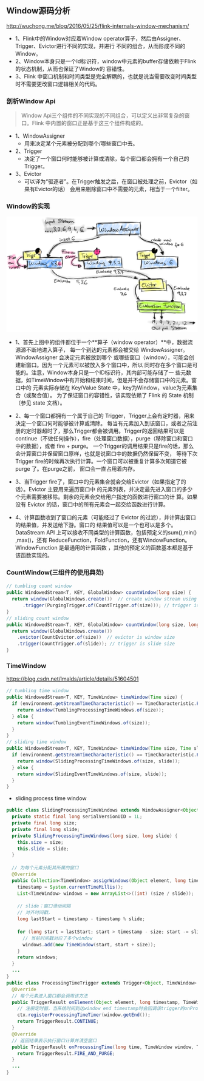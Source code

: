 ## Window源码分析
http://wuchong.me/blog/2016/05/25/flink-internals-window-mechanism/

- 1、Flink中的Window对应着Window operator算子，然后由Assigner、Trigger、Evictor进行不同的实现，并进行
     不同的组合，从而形成不同的Window。
- 2、Window本身只是一个Id标识符，window中元素的buffer存储依赖于Flink的状态机制，从而也保证了Window的
     容错性。
- 3、Flink 中窗口机制和时间类型是完全解耦的，也就是说当需要改变时间类型时不需要更改窗口逻辑相关的代码。

### 剖析Window Api
> Window Api三个组件的不同实现的不同组合，可以定义出非常复杂的窗口。Flink 中内置的窗口正是基于这三个组件构成的。

- 1、WindowAssigner
  - 用来决定某个元素被分配到哪个/哪些窗口中去。
- 2、Trigger
  - 决定了一个窗口何时能够被计算或清除，每个窗口都会拥有一个自己的Trigger。
- 3、Evictor
  - 可以译为“驱逐者”。在Trigger触发之后，在窗口被处理之前，Evictor（如果有Evictor的话）
    会用来剔除窗口中不需要的元素，相当于一个filter。

### Window的实现
![](pic/window.png)
- 1、首先上图中的组件都位于一个**算子（window operator）**中，数据流源源不断地进入算子，
     每一个到达的元素都会被交给 WindowAssigner。WindowAssigner 会决定元素被放到哪个
     或哪些窗口（window），可能会创建新窗口。因为一个元素可以被放入多个窗口中，所以
     同时存在多个窗口是可能的。注意，Window本身只是一个ID标识符，其内部可能存储了一
     些元数据，如TimeWindow中有开始和结束时间，但是并不会存储窗口中的元素。窗口中的
     元素实际存储在 Key/Value State 中，key为Window，value为元素集合（或聚合值）。
     为了保证窗口的容错性，该实现依赖了 Flink 的 State 机制（参见 state 文档）。

- 2、每一个窗口都拥有一个属于自己的 Trigger，Trigger上会有定时器，用来决定一个窗口何时能够被计算或清除。
     每当有元素加入到该窗口，或者之前注册的定时器超时了，那么Trigger都会被调用。Trigger的返回结果可以是
     continue（不做任何操作），fire（处理窗口数据），purge（移除窗口和窗口中的数据），或者 fire + purge。
     一个Trigger的调用结果只是fire的话，那么会计算窗口并保留窗口原样，也就是说窗口中的数据仍然保留不变，
     等待下次Trigger fire的时候再次执行计算。一个窗口可以被重复计算多次知道它被 purge 了。在purge之前，
     窗口会一直占用着内存。

- 3、当Trigger fire了，窗口中的元素集合就会交给Evictor（如果指定了的话）。Evictor 主要用来遍历窗口中
     的元素列表，并决定最先进入窗口的多少个元素需要被移除。剩余的元素会交给用户指定的函数进行窗口的计
     算。如果没有 Evictor 的话，窗口中的所有元素会一起交给函数进行计算。

- 4、计算函数收到了窗口的元素（可能经过了 Evictor 的过滤），并计算出窗口的结果值，并发送给下游。窗口的
     结果值可以是一个也可以是多个。DataStream API 上可以接收不同类型的计算函数，包括预定义的sum(),min()
     ,max()，还有 ReduceFunction，FoldFunction，还有WindowFunction。WindowFunction 是最通用的计算函数
     ，其他的预定义的函数基本都是基于该函数实现的。

### CountWindow(三组件的使用典范)


```java
// tumbling count window
public WindowedStream<T, KEY, GlobalWindow> countWindow(long size) {
  return window(GlobalWindows.create())  // create window stream using GlobalWindows
      .trigger(PurgingTrigger.of(CountTrigger.of(size))); // trigger is window size
}
// sliding count window
public WindowedStream<T, KEY, GlobalWindow> countWindow(long size, long slide) {
  return window(GlobalWindows.create())
    .evictor(CountEvictor.of(size))  // evictor is window size
    .trigger(CountTrigger.of(slide)); // trigger is slide size
}
```


### TimeWindow
https://blog.csdn.net/lmalds/article/details/51604501

```java
// tumbling time window
public WindowedStream<T, KEY, TimeWindow> timeWindow(Time size) {
  if (environment.getStreamTimeCharacteristic() == TimeCharacteristic.ProcessingTime) {
    return window(TumblingProcessingTimeWindows.of(size));
  } else {
    return window(TumblingEventTimeWindows.of(size));
  }
}
// sliding time window
public WindowedStream<T, KEY, TimeWindow> timeWindow(Time size, Time slide) {
  if (environment.getStreamTimeCharacteristic() == TimeCharacteristic.ProcessingTime) {
    return window(SlidingProcessingTimeWindows.of(size, slide));
  } else {
    return window(SlidingEventTimeWindows.of(size, slide));
  }
}
```

- sliding process time window
```java
public class SlidingProcessingTimeWindows extends WindowAssigner<Object, TimeWindow> {
  private static final long serialVersionUID = 1L;
  private final long size;
  private final long slide;
  private SlidingProcessingTimeWindows(long size, long slide) {
    this.size = size;
    this.slide = slide;
  }

  // 为每个元素分配其所属的窗口
  @Override
  public Collection<TimeWindow> assignWindows(Object element, long timestamp) {
    timestamp = System.currentTimeMillis();
    List<TimeWindow> windows = new ArrayList<>((int) (size / slide));

    // slide：窗口滑动间隔
    // 对齐时间戳，
    long lastStart = timestamp - timestamp % slide;

    for (long start = lastStart; start > timestamp - size; start -= slide) {
      // 当前时间戳对应了多个window
      windows.add(new TimeWindow(start, start + size));
    }
    return windows;
  }
  ...
}
public class ProcessingTimeTrigger extends Trigger<Object, TimeWindow> {
  @Override
  // 每个元素进入窗口都会调用该方法
  public TriggerResult onElement(Object element, long timestamp, TimeWindow window, TriggerContext ctx) {
    // 注册定时器，当系统时间到达window end timestamp时会回调该trigger的onProcessingTime方法
    ctx.registerProcessingTimeTimer(window.getEnd());
    return TriggerResult.CONTINUE;
  }
  @Override
  // 返回结果表示执行窗口计算并清空窗口
  public TriggerResult onProcessingTime(long time, TimeWindow window, TriggerContext ctx) {
    return TriggerResult.FIRE_AND_PURGE;
  }
  ...
}
```

###